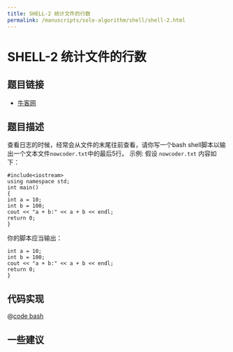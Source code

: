 ```yaml
---
title: SHELL-2 统计文件的行数
permalink: /manuscripts/solo-algorithm/shell/shell-2.html
---
```

# SHELL-2 统计文件的行数

## 题目链接

- [牛客网](https://www.nowcoder.com/practice/205ccba30b264ae697a78f425f276779)

## 题目描述

查看日志的时候，经常会从文件的末尾往前查看，请你写一个bash shell脚本以输出一个文本文件`nowcoder.txt`中的最后5行。
示例:
假设 `nowcoder.txt` 内容如下：

```text
#include<iostream>
using namespace std;
int main()
{
int a = 10;
int b = 100;
cout << "a + b:" << a + b << endl;
return 0;
}
```

你的脚本应当输出：

```text
int a = 10;
int b = 100;
cout << "a + b:" << a + b << endl;
return 0;
}
```

## 代码实现

@[code bash](@algorithm/shell/shell-2.sh)

## 一些建议
